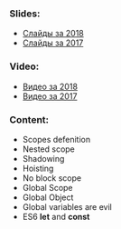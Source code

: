 ### Slides:
- [Слайды за 2018](https://kirilknysh.github.io/js-scope-talk/#/)
- [Слайды за 2017](http://dzmitry-varabei.github.io/front-end-course/lecture-3-recap-scope/scope.pptx)

### Video:
- [Видео за 2018](https://www.youtube.com/watch?v=c_rHAYNBotQ)
- [Видео за 2017](https://youtu.be/vgg0ZpG4VYc)


### Content:
- Scopes defenition
- Nested scope
- Shadowing
- Hoisting
- No block scope
- Global Scope
- Global Object
- Global variables are evil
- ES6 __let__ and __const__
